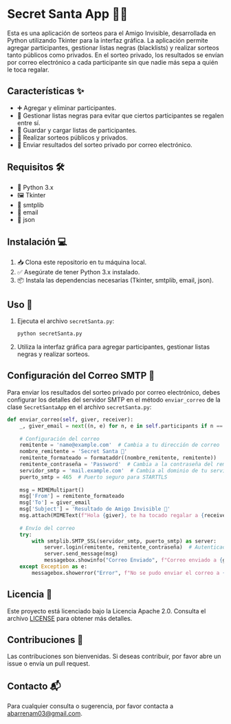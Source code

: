 # Secret Santa App 🎅🎁

Esta es una aplicación de sorteos para el Amigo Invisible, desarrollada en Python utilizando Tkinter para la interfaz gráfica. La aplicación permite agregar participantes, gestionar listas negras (blacklists) y realizar sorteos tanto públicos como privados. En el sorteo privado, los resultados se envían por correo electrónico a cada participante sin que nadie más sepa a quién le toca regalar.

## Características ✨

- ➕ Agregar y eliminar participantes.
- 🚫 Gestionar listas negras para evitar que ciertos participantes se regalen entre sí.
- 💾 Guardar y cargar listas de participantes.
- 🎲 Realizar sorteos públicos y privados.
- 📧 Enviar resultados del sorteo privado por correo electrónico.

## Requisitos 🛠️

- 🐍 Python 3.x
- 🖼️ Tkinter
- 📧 smtplib
- 📧 email
- 📄 json

## Instalación 💻

1. 📥 Clona este repositorio en tu máquina local.
2. ✅ Asegúrate de tener Python 3.x instalado.
3. 📦 Instala las dependencias necesarias (Tkinter, smtplib, email, json).

## Uso 🚀

1. Ejecuta el archivo `secretSanta.py`:
    ```sh
    python secretSanta.py
    ```

2. Utiliza la interfaz gráfica para agregar participantes, gestionar listas negras y realizar sorteos.

## Configuración del Correo SMTP 📧

Para enviar los resultados del sorteo privado por correo electrónico, debes configurar los detalles del servidor SMTP en el método `enviar_correo` de la clase `SecretSantaApp` en el archivo `secretSanta.py`:

```python
def enviar_correo(self, giver, receiver):
    _, giver_email = next((n, e) for n, e in self.participants if n == giver)
    
    # Configuración del correo
    remitente = 'name@example.com'  # Cambia a tu dirección de correo
    nombre_remitente = 'Secret Santa 🎅'
    remitente_formateado = formataddr((nombre_remitente, remitente))
    remitente_contraseña = 'Password'  # Cambia a la contraseña del remitente
    servidor_smtp = 'mail.example.com'  # Cambia al dominio de tu servidor
    puerto_smtp = 465  # Puerto seguro para STARTTLS
    
    msg = MIMEMultipart()
    msg['From'] = remitente_formateado
    msg['To'] = giver_email
    msg['Subject'] = 'Resultado de Amigo Invisible 🤫'
    msg.attach(MIMEText(f"Hola {giver}, te ha tocado regalar a {receiver}. ¡Feliz Amigo Invisible!"))
    
    # Envío del correo
    try:
        with smtplib.SMTP_SSL(servidor_smtp, puerto_smtp) as server:
            server.login(remitente, remitente_contraseña)  # Autenticación
            server.send_message(msg)
            messagebox.showinfo("Correo Enviado", f"Correo enviado a {giver}.")
    except Exception as e:
        messagebox.showerror("Error", f"No se pudo enviar el correo a {giver}. Error: {str(e)}")
```

## Licencia 📜

Este proyecto está licenciado bajo la Licencia Apache 2.0. Consulta el archivo [LICENSE](LICENSE) para obtener más detalles.

## Contribuciones 🤝

Las contribuciones son bienvenidas. Si deseas contribuir, por favor abre un issue o envía un pull request.

## Contacto 📬

Para cualquier consulta o sugerencia, por favor contacta a [abarrenam03@gmail.com](mailto:abarrenam03@gmail.com).